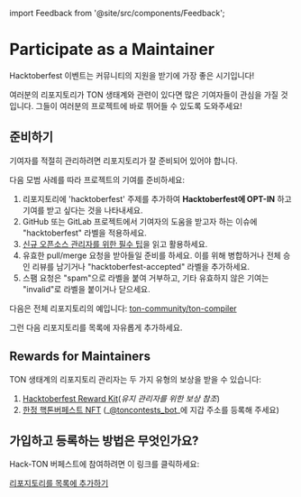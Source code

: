 import Feedback from '@site/src/components/Feedback';

# Participate as a Maintainer

Hacktoberfest 이벤트는 커뮤니티의 지원을 받기에 가장 좋은 시기입니다!

여러분의 리포지토리가 TON 생태계와 관련이 있다면 많은 기여자들이 관심을 가질 것입니다. 그들이 여러분의 프로젝트에 바로 뛰어들 수 있도록 도와주세요!

## 준비하기

기여자를 적절히 관리하려면 리포지토리가 잘 준비되어 있어야 합니다.

다음 모범 사례를 따라 프로젝트의 기여를 준비하세요:

1. 리포지토리에 'hacktoberfest' 주제를 추가하여 **Hacktoberfest에 OPT-IN** 하고 기여를 받고 싶다는 것을 나타내세요.
2. GitHub 또는 GitLab 프로젝트에서 기여자의 도움을 받고자 하는 이슈에 "hacktoberfest" 라벨을 적용하세요.
3. [신규 오픈소스 관리자를 위한 필수 팁](https://blog.ton.org/essential-tips-for-new-open-source-maintainers)을 읽고 활용하세요.
4. 유효한 pull/merge 요청을 받아들일 준비를 하세요. 이를 위해 병합하거나 전체 승인 리뷰를 남기거나 "hacktoberfest-accepted" 라벨을 추가하세요.
5. 스팸 요청은 "spam"으로 라벨을 붙여 거부하고, 기타 유효하지 않은 기여는 "invalid"로 라벨을 붙이거나 닫으세요.

다음은 전체 리포지토리의 예입니다: [ton-community/ton-compiler](https://github.com/ton-community/ton-compiler)

그런 다음 리포지토리를 목록에 자유롭게 추가하세요.

## Rewards for Maintainers

TON 생태계의 리포지토리 관리자는 두 가지 유형의 보상을 받을 수 있습니다:

1. [Hacktoberfest Reward Kit](https://hacktoberfest.com/participation/#maintainers)(_유지 관리자를 위한 보상 참조_)
2. [한정 핵톤버페스트 NFT](/v3/documentation/archive/hacktoberfest-2022#what-are-the-rewards) (_[@toncontests_bot](https://t.me/toncontests_bot)_에 지갑 주소를 등록해 주세요)

## 가입하고 등록하는 방법은 무엇인가요?

Hack-TON 버페스트에 참여하려면 이 링크를 클릭하세요:

<span className="DocsMarkdown--button-group-content">
  <a href="https://airtable.com/shrgXIgZdBKKX64NL"
     className="Button Button-is-docs-primary">
    리포지토리를 목록에 추가하기
  </a>
</span>

<Feedback />

